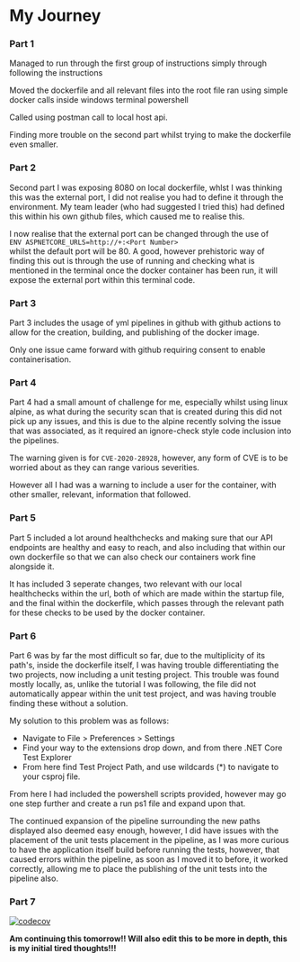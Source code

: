 # My Journey

### Part 1
Managed to run through the first group of instructions simply through following the instructions

Moved the dockerfile and all relevant files into the root file
ran using simple docker calls inside windows terminal powershell

Called using postman call to local host api.

Finding more trouble on the second part whilst trying to make the dockerfile even smaller.

### Part 2
Second part I was exposing 8080 on local dockerfile, whlst I was thinking this was the external port, I did not realise you had to define it through the environment.
My team leader (who had suggested I tried this) had defined this within his own github files, which caused me to realise this.

I now realise that the external port can be changed through the use of <br>
```ENV ASPNETCORE_URLS=http://+:<Port Number>``` <br>
whilst the default port will be 80.
A good, however prehistoric way of finding this out is through the use of running and checking what is mentioned in the terminal once the docker 
container has been run, it will expose the external port within this terminal code.

### Part 3
Part 3 includes the usage of yml pipelines in github with github actions to allow for the creation, building, and publishing of the docker image.

Only one issue came forward with github requiring consent to enable containerisation.

### Part 4
Part 4 had a small amount of challenge for me, especially whilst using linux alpine, as what during the security scan that is created during this did not pick up any issues, and this is due to the alpine recently solving the issue that was associated, as it required an ignore-check style code inclusion into the pipelines.

The warning given is for ```CVE-2020-28928```, however, any form of CVE is to be worried about as they can range various severities.

However all I had was a warning to include a user for the container, with other smaller, relevant, information that followed.

### Part 5
Part 5 included a lot around healthchecks and making sure that our API endpoints are healthy and easy to reach, and also including that within our own dockerfile so that we can also check our containers work fine alongside it.

It has included 3 seperate changes, two relevant with our local healthchecks within the url, both of which are made within the startup file, and the final within the dockerfile, which passes through the relevant path for these checks to be used by the docker container.

### Part 6
Part 6 was by far the most difficult so far, due to the multiplicity of its path's, inside the dockerfile itself, I was having trouble differentiating the two projects, now including a unit testing project. This trouble was found mostly locally, as, unlike the tutorial I was following, the file did not automatically appear within the unit test project, and was having trouble finding these without a solution.

My solution to this problem was as follows:
- Navigate to File > Preferences > Settings
- Find your way to the extensions drop down, and from there .NET Core Test Explorer
- From here find Test Project Path, and use wildcards (*) to navigate to your csproj file.

From here I had included the powershell scripts provided, however  may go one step further and create a run ps1 file and expand upon that.

The continued expansion of the pipeline surrounding the new paths displayed also deemed easy enough, however, I did have issues with the placement of the unit tests placement in the pipeline, as I was more curious to have the application itself build before running the tests, however, that caused errors within the pipeline, as soon as I moved it to before, it worked correctly, allowing me to place the publishing of the unit tests into the pipeline also.

### Part 7
[![codecov](https://codecov.io/gh/henrymrrtt67/Sample.WeatherForecast/branch/main/graph/badge.svg?token=IOU2UJH3Z2)](https://codecov.io/gh/henrymrrtt67/Sample.WeatherForecast)



**Am continuing this tomorrow!! Will also edit this to be more in depth, this is my initial tired thoughts!!!**
